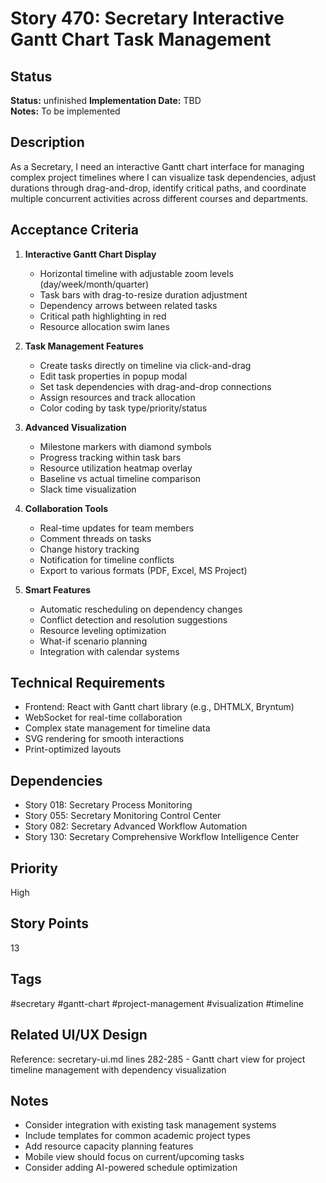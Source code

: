 # Story 470: Secretary Interactive Gantt Chart Task Management

## Status
**Status:** unfinished
**Implementation Date:** TBD  
**Notes:** To be implemented

## Description
As a Secretary, I need an interactive Gantt chart interface for managing complex project timelines where I can visualize task dependencies, adjust durations through drag-and-drop, identify critical paths, and coordinate multiple concurrent activities across different courses and departments.

## Acceptance Criteria
1. **Interactive Gantt Chart Display**
   - Horizontal timeline with adjustable zoom levels (day/week/month/quarter)
   - Task bars with drag-to-resize duration adjustment
   - Dependency arrows between related tasks
   - Critical path highlighting in red
   - Resource allocation swim lanes

2. **Task Management Features**
   - Create tasks directly on timeline via click-and-drag
   - Edit task properties in popup modal
   - Set task dependencies with drag-and-drop connections
   - Assign resources and track allocation
   - Color coding by task type/priority/status

3. **Advanced Visualization**
   - Milestone markers with diamond symbols
   - Progress tracking within task bars
   - Resource utilization heatmap overlay
   - Baseline vs actual timeline comparison
   - Slack time visualization

4. **Collaboration Tools**
   - Real-time updates for team members
   - Comment threads on tasks
   - Change history tracking
   - Notification for timeline conflicts
   - Export to various formats (PDF, Excel, MS Project)

5. **Smart Features**
   - Automatic rescheduling on dependency changes
   - Conflict detection and resolution suggestions
   - Resource leveling optimization
   - What-if scenario planning
   - Integration with calendar systems

## Technical Requirements
- Frontend: React with Gantt chart library (e.g., DHTMLX, Bryntum)
- WebSocket for real-time collaboration
- Complex state management for timeline data
- SVG rendering for smooth interactions
- Print-optimized layouts

## Dependencies
- Story 018: Secretary Process Monitoring
- Story 055: Secretary Monitoring Control Center
- Story 082: Secretary Advanced Workflow Automation
- Story 130: Secretary Comprehensive Workflow Intelligence Center

## Priority
High

## Story Points
13

## Tags
#secretary #gantt-chart #project-management #visualization #timeline

## Related UI/UX Design
Reference: secretary-ui.md lines 282-285 - Gantt chart view for project timeline management with dependency visualization

## Notes
- Consider integration with existing task management systems
- Include templates for common academic project types
- Add resource capacity planning features
- Mobile view should focus on current/upcoming tasks
- Consider adding AI-powered schedule optimization
